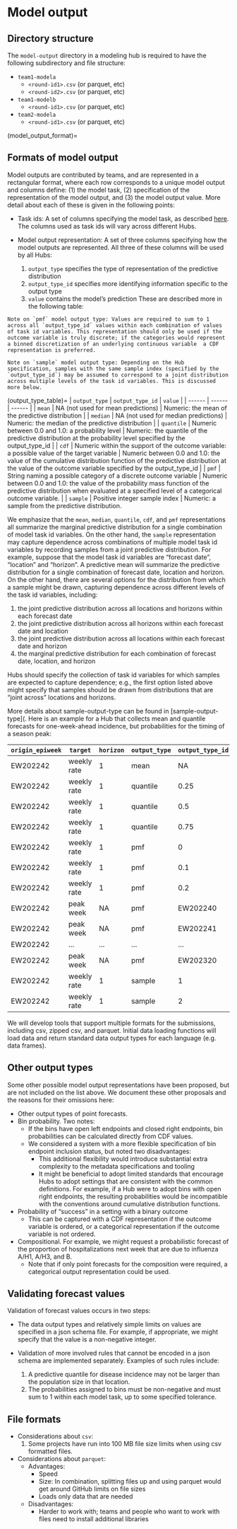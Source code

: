# Model output

## Directory structure
The `model-output` directory in a modeling hub is required to have the following subdirectory and file structure:

* `team1-modela`
   * `<round-id1>.csv` (or parquet, etc)
   * `<round-id2>.csv` (or parquet, etc)
* `team1-modelb`
   * `<round-id1>.csv` (or parquet, etc)
* `team2-modela`
   * `<round-id1>.csv` (or parquet, etc)


(model_output_format)=
## Formats of model output
Model outputs are contributed by teams, and are represented in a rectangular format, where each row corresponds to a unique model output and columns define: (1) the model task, (2) specification of the representation of the model output, and (3) the model output value. More detail about each of these is given in the following points:

* Task ids: A set of columns specifying the model task, as described [here](task_id_vars). The columns used as task ids will vary across different Hubs.

* Model output representation: A set of three columns specifying how the model outputs are represented. All three of these columns will be used by all Hubs:
   1. `output_type` specifies the type of representation of the predictive distribution
   2. `output_type_id` specifies more identifying information specific to the output type
   3. `value` contains the model’s prediction
These are described more in the following table:

```{margin}
Note on `pmf` model output type: Values are required to sum to 1 across all `output_type_id` values within each combination of values of task id variables. This representation should only be used if the outcome variable is truly discrete; if the categories would represent a binned discretization of an underlying continuous variable  a CDF representation is preferred.
```

```{margin}
Note on `sample` model output type: Depending on the Hub specification, samples with the same sample index (specified by the `output_type_id`) may be assumed to correspond to a joint distribution across multiple levels of the task id variables. This is discussed more below.
```
(output_type_table)=
| `output_type` | `output_type_id` | `value` |
| ------ | ------ | ------ | 
| `mean` | NA (not used for mean predictions) | Numeric: the mean of the predictive distribution |
| `median` | NA (not used for median predictions) | Numeric: the median of the predictive distribution |
| `quantile` | Numeric between 0.0 and 1.0: a probability level | Numeric: the quantile of the predictive distribution at the probability level specified by the output_type_id |
| `cdf` | Numeric within the support of the outcome variable: a possible value of the target variable | Numeric between 0.0 and 1.0: the value of the cumulative distribution function of the predictive distribution at the value of the outcome variable specified by the output_type_id |
| `pmf` | String naming a possible category of a discrete outcome variable | Numeric between 0.0 and 1.0: the value of the probability mass function of the predictive distribution when evaluated at a specified level of a categorical outcome variable. |
| `sample` | Positive integer sample index | Numeric: a sample from the predictive distribution.


We emphasize that the `mean`, `median`, `quantile`, `cdf`, and `pmf` representations all summarize the marginal predictive distribution for a single combination of model task id variables. On the other hand, the `sample` representation may capture dependence across combinations of multiple model task id variables by recording samples from a joint predictive distribution. For example, suppose that the model task id variables are “forecast date”, “location” and “horizon”. A predictive mean will summarize the predictive distribution for a single combination of forecast date, location and horizon. On the other hand, there are several options for the distribution from which a sample might be drawn, capturing dependence across different levels of the task id variables, including:
1. the joint predictive distribution across all locations and horizons within each forecast date
2. the joint predictive distribution across all horizons within each forecast date and location
3. the joint predictive distribution across all locations within each forecast date and horizon
4. the marginal predictive distribution for each combination of forecast date, location, and horizon

Hubs should specify the collection of task id variables for which samples are expected to capture dependence; e.g., the first option listed above might specify that samples should be drawn from distributions that are “joint across” locations and horizons.

More details about sample-output-type can be found in [sample-output-type](.
Here is an example for a Hub that collects mean and quantile forecasts for one-week-ahead incidence, but probabilities for the timing of a season peak:


| `origin_epiweek` | `target` | `horizon` | `output_type` | `output_type_id` | `value` |
| ------ | ------ | ------ | ------ | ------ | ------ | 
| EW202242 | weekly rate | 1 | mean     | NA | 5 |
| EW202242 | weekly rate | 1 | quantile | 0.25 | 2 |
| EW202242 | weekly rate | 1 | quantile | 0.5 | 3 |
| EW202242 | weekly rate | 1 | quantile | 0.75 | 10 |
| EW202242 | weekly rate | 1 | pmf | 0 | 0.1 |
| EW202242 | weekly rate | 1 | pmf | 0.1 | 0.2 |
| EW202242 | weekly rate | 1 | pmf | 0.2 | 0.7 |
| EW202242 | peak week | NA | pmf | EW202240 | 0.001 |
| EW202242 | peak week | NA | pmf | EW202241 | 0.002 |
| EW202242 | ... | ... | ... | ... | ... |
| EW202242 | peak week | NA | pmf | EW202320 | 0.013 |
| EW202242 | weekly rate | 1 | sample | 1 | 3 |
| EW202242 | weekly rate | 1 | sample | 2 | 3 |

We will develop tools that support multiple formats for the submissions, including csv, zipped csv, and parquet. Initial data loading functions will load data and return standard data output types for each language (e.g. data frames).


## Other output types
Some other possible model output representations have been proposed, but are not included on the list above. We document these other proposals and the reasons for their omissions here:

* Other output types of point forecasts.  
* Bin probability. Two notes:
   * If the bins have open left endpoints and closed right endpoints, bin probabilities can be calculated directly from CDF values.
   * We considered a system with a more flexible specification of bin endpoint inclusion status, but noted two disadvantages:
      * This additional flexibility would introduce substantial extra complexity to the metadata specifications and tooling
      * It might be beneficial to adopt limited standards that encourage Hubs to adopt settings that are consistent with the common definitions. For example, if a Hub were to adopt bins with open right endpoints, the resulting probabilities would be incompatible with the conventions around cumulative distribution functions.
* Probability of “success” in a setting with a binary outcome
   * This can be captured with a CDF representation if the outcome variable is ordered, or a categorical representation if the outcome variable is not ordered.
* Compositional. For example, we might request a probabilistic forecast of the proportion of hospitalizations next week that are due to influenza A/H1, A/H3, and B.
   * Note that if only point forecasts for the composition were required, a categorical output representation could be used.

## Validating forecast values
Validation of forecast values occurs in two steps:

* The data output types and relatively simple limits on values are specified in a json schema file. For example, if appropriate, we might specify that the value is a non-negative integer.

* Validation of more involved rules that cannot be encoded in a json schema are implemented separately. Examples of such rules include:
   1. A predictive quantile for disease incidence may not be larger than the population size in that location.
   2. The probabilities assigned to bins must be non-negative and must sum to 1 within each model task, up to some specified tolerance.

## File formats
* Considerations about `csv`:
   1. Some projects have run into 100 MB file size limits when using csv formatted files.
* Considerations about `parquet`:
   * Advantages:
      * Speed
      * Size: In combination, splitting files up and using parquet would get around GitHub limits on file sizes
      * Loads only data that are needed
   * Disadvantages:
      * Harder to work with; teams and people who want to work with files need to install additional libraries
